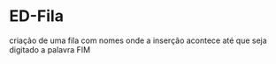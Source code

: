 # ED-Fila
criação de uma fila com nomes onde a inserção acontece até que seja digitado a palavra FIM
